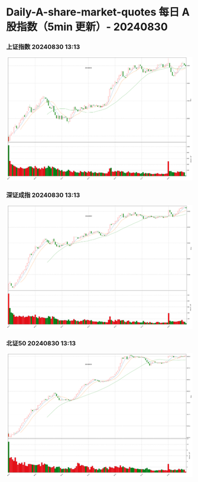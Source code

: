 
# Daily-A-share-market-quotes 每日 A 股指数（5min 更新）- 20240830

### 上证指数 20240830 13:13
![](./fig/2024/8/20240830-sh000001.png)

### 深证成指 20240830 13:13
![](./fig/2024/8/20240830-sz399001.png)

### 北证50 20240830 13:13
![](./fig/2024/8/20240830-bj899050.png)
